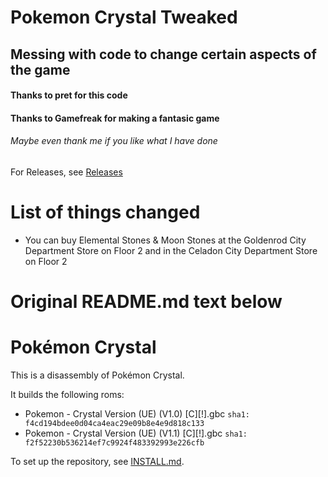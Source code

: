 # Pokemon Crystal Tweaked
## Messing with code to change certain aspects of the game
#### Thanks to pret for this code
#### Thanks to Gamefreak for making a fantasic game
###### Maybe even thank me if you like what I have done

For Releases, see [Releases](https://github.com/lesliesuhm/pokecrystal-tweaks/releases)

# List of things changed

* You can buy Elemental Stones & Moon Stones at the Goldenrod City Department Store on Floor 2 and in the Celadon City Department Store on Floor 2

# Original README.md text below


# Pokémon Crystal 

This is a disassembly of Pokémon Crystal.

It builds the following roms:

* Pokemon - Crystal Version (UE) (V1.0) [C][!].gbc `sha1: f4cd194bdee0d04ca4eac29e09b8e4e9d818c133`
* Pokemon - Crystal Version (UE) (V1.1) [C][!].gbc `sha1: f2f52230b536214ef7c9924f483392993e226cfb`

To set up the repository, see [INSTALL.md](INSTALL.md).

